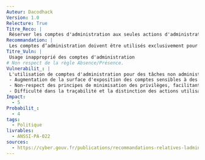 ```yaml
---
Auteur: Dacodhack
Version: 1.0
Relecture: True
Titre_Reco: |
 Réserver les comptes d'administration aux seules actions d'administration
Recommandation: |
 Les comptes d’administration doivent être utilisés exclusivement pour des actions d’administration. En particulier, aucun compte d’administration ne doit être utilisé pour des actions bureautiques ou l’ouverture de sessions de travail sur des postes autres que ceux réservés aux actions d’administration.
Titre_Vuln: | 
 Usage inapproprié des comptes d'administration 
# Non respect de la règle Absence/Présence. 
Vulnerabilit_: |
 L'utilisation de comptes d'administration pour des tâches non administratives (bureautique, navigation sur Internet, messagerie) peut entraîner :
 - Augmentation de la surface d'exposition des comptes sensibles à des attaques comme le phishing ou les exploits ciblant les applications bureautiques ;
 - Non-respect des principes de minimisation des privilèges, facilitant les attaques par escalade de privilèges ;
 - Difficulté dans la traçabilité et la distinction des actions utilisateur et administratives.
Impact: 
  - 5
Probabilit_: 
  - 4
tags:
  - Politique
livrables:
  - ANSSI-PA-022
sources:
  - https://cyber.gouv.fr/publications/recommandations-relatives-ladministration-securisee-des-si
---
```

